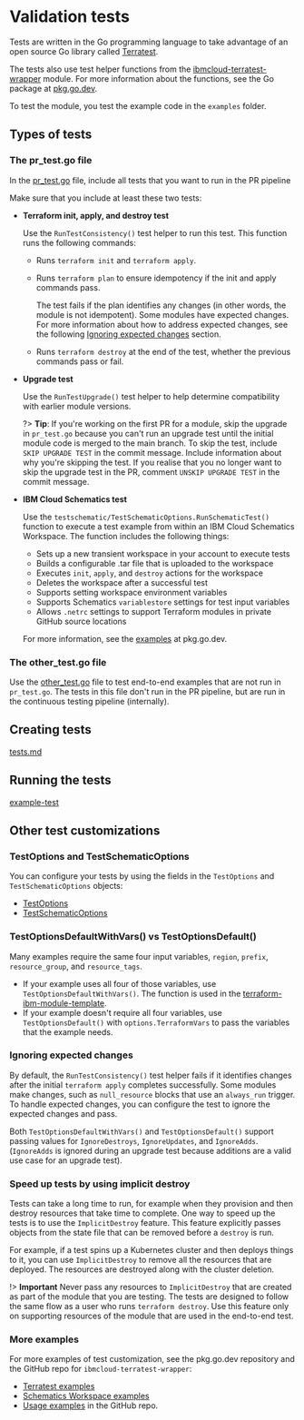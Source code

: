 # Validation tests

Tests are written in the Go programming language to take advantage of an open source Go library called [Terratest](https://github.com/gruntwork-io/terratest).

The tests also use test helper functions from the [ibmcloud-terratest-wrapper](https://github.com/terraform-ibm-modules/ibmcloud-terratest-wrapper) module. For more information about the functions, see the Go package at [pkg.go.dev](https://pkg.go.dev/github.com/terraform-ibm-modules/ibmcloud-terratest-wrapper).

To test the module, you test the example code in the `examples` folder.

## Types of tests

### The pr_test.go file

In the [pr_test.go](https://github.com/terraform-ibm-modules/terraform-ibm-module-template/blob/main/tests/pr_test.go) file, include all tests that you want to run in the PR pipeline

Make sure that you include at least these two tests:

- **Terraform init, apply, and destroy test**

    Use the `RunTestConsistency()` test helper to run this test. This function runs the following commands:
    - Runs `terraform init` and `terraform apply`.
    - Runs `terraform plan` to ensure idempotency if the init and apply commands pass.

        The test fails if the plan identifies any changes (in other words, the module is not idempotent). Some modules have expected changes. For more information about how to address expected changes, see the following [Ignoring expected changes](#ignoring-expected-changes) section.
    - Runs `terraform destroy` at the end of the test, whether the previous commands pass or fail.

- **Upgrade test**

    Use the `RunTestUpgrade()` test helper to help determine compatibility with earlier module versions.

  ?> **Tip**: If you're working on the first PR for a module, skip the upgrade in `pr_test.go` because you can't run an upgrade test until the initial module code is merged to the main branch. To skip the test, include `SKIP UPGRADE TEST` in the commit message. Include information about why you're skipping the test. If you realise that you no longer want to skip the upgrade test in the PR, comment `UNSKIP UPGRADE TEST` in the commit message.

- **IBM Cloud Schematics test**

    Use the `testschematic/TestSchematicOptions.RunSchematicTest()` function to execute a test example from within an IBM Cloud Schematics Workspace. The function includes the following things:
    - Sets up a new transient workspace in your account to execute tests
    - Builds a configurable .tar file that is uploaded to the workspace
    - Executes `init`, `apply`, and `destroy` actions for the workspace
    - Deletes the workspace after a successful test
    - Supports setting workspace environment variables
    - Supports Schematics `variablestore` settings for test input variables
    - Allows `.netrc` settings to support Terraform modules in private GitHub source locations

    For more information, see the [examples](https://pkg.go.dev/github.com/terraform-ibm-modules/ibmcloud-terratest-wrapper/testschematic#pkg-overview) at pkg.go.dev.

### The other_test.go file

Use the [other_test.go](https://github.com/terraform-ibm-modules/terraform-ibm-module-template/blob/main/tests/other_test.go) file to test end-to-end examples that are not run in `pr_test.go`. The tests in this file don't run in the PR pipeline, but are run in the continuous testing pipeline (internally).

## Creating tests

[tests.md](inc-tests-create.md ':include')

## Running the tests

[example-test](inc-example-test.md ':include')

## Other test customizations

### TestOptions and TestSchematicOptions

You can configure your tests by using the fields in the `TestOptions` and `TestSchematicOptions` objects:
- [TestOptions](https://pkg.go.dev/github.com/terraform-ibm-modules/ibmcloud-terratest-wrapper/testhelper#TestOptions)
- [TestSchematicOptions](https://pkg.go.dev/github.com/terraform-ibm-modules/ibmcloud-terratest-wrapper/testschematic#TestSchematicOptions)

### TestOptionsDefaultWithVars() vs TestOptionsDefault()

Many examples require the same four input variables, `region`, `prefix`, `resource_group`, and `resource_tags`.

- If your example uses all four of those variables, use `TestOptionsDefaultWithVars()`. The function is used in the [terraform-ibm-module-template](https://github.com/terraform-ibm-modules/terraform-ibm-module-template/blob/main/examples/default/variables.tf).
- If your example doesn't require all four variables, use `TestOptionsDefault()` with `options.TerraformVars` to pass the variables that the example needs.

### Ignoring expected changes

By default, the `RunTestConsistency()` test helper fails if it identifies changes after the initial `terraform apply` completes successfully. Some modules make changes, such as `null_resource` blocks that use an `always_run` trigger. To handle expected changes, you can configure the test to ignore the expected changes and pass.

Both `TestOptionsDefaultWithVars()` and `TestOptionsDefault()` support passing values for `IgnoreDestroys`, `IgnoreUpdates`, and `IgnoreAdds`. (`IgnoreAdds` is ignored during an upgrade test because additions are a valid use case for an upgrade test).

### Speed up tests by using implicit destroy

Tests can take a long time to run, for example when they provision and then destroy resources that take time to complete. One way to speed up the tests is to use the `ImplicitDestroy` feature. This feature explicitly passes objects from the state file that can be removed before a `destroy` is run.

For example, if a test spins up a Kubernetes cluster and then deploys things to it, you can use `ImplicitDestroy` to remove all the resources that are deployed. The resources are destroyed along with the cluster deletion.

!> **Important** Never pass any resources to `ImplicitDestroy` that are created as part of the module that you are testing. The tests are designed to follow the same flow as a user who runs `terraform destroy`. Use this feature only on supporting resources of the module that are used in the end-to-end test.

### More examples

For more examples of test customization, see the pkg.go.dev repository and the GitHub repo for `ibmcloud-terratest-wrapper`:
- [Terratest examples](https://pkg.go.dev/github.com/terraform-ibm-modules/ibmcloud-terratest-wrapper/testhelper#pkg-overview)
- [Schematics Workspace examples](https://pkg.go.dev/github.com/terraform-ibm-modules/ibmcloud-terratest-wrapper/testschematic#pkg-overview)
- [Usage examples](https://github.com/terraform-ibm-modules/ibmcloud-terratest-wrapper) in the GitHub repo.
